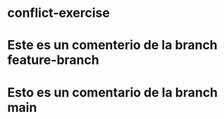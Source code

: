 # conflict-exercise
# Este es un comenterio de la branch feature-branch
# Esto es un comentario de la branch main